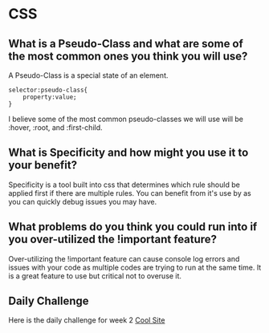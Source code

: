 # CSS

## What is a Pseudo-Class and what are some of the most common ones you think you will use?

A Pseudo-Class is a special state of an element. 
```
selector:pseudo-class{
    property:value;
}
```

I believe some of the most common pseudo-classes we will use will be :hover, :root, and :first-child.

## What is Specificity and how might you use it to your benefit?

Specificity is a tool built into css that determines which rule should be applied first if there are multiple rules. You can benefit from it's use by as you can quickly debug issues you may have. 

## What problems do you think you could run into if you over-utilized the !important feature?

Over-utilizing the !important feature can cause console log errors and issues with your code as multiple codes are trying to run at the same time. It is a great feature to use but critical not to overuse it. 

## Daily Challenge

Here is the daily challenge for week 2 [Cool Site](https://derekshain.github.io/resume/)